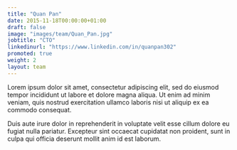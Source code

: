 ```yaml
---
title: "Quan Pan"
date: 2015-11-18T00:00:00+01:00
draft: false
image: "images/team/Quan_Pan.jpg"
jobtitle: "CTO"
linkedinurl: "https://www.linkedin.com/in/quanpan302"
promoted: true
weight: 2
layout: team
---
```


Lorem ipsum dolor sit amet, consectetur adipiscing elit, sed do eiusmod tempor incididunt ut labore et dolore magna aliqua. Ut enim ad minim veniam, quis nostrud exercitation ullamco laboris nisi ut aliquip ex ea commodo consequat.

Duis aute irure dolor in reprehenderit in voluptate velit esse cillum dolore eu fugiat nulla pariatur. Excepteur sint occaecat cupidatat non proident, sunt in culpa qui officia deserunt mollit anim id est laborum.

